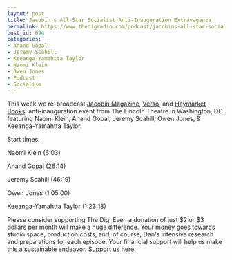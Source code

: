```yaml
---
layout: post
title: Jacobin's All-Star Socialist Anti-Inauguration Extravaganza
permalink: https://www.thedigradio.com/podcast/jacobins-all-star-socialist-anti-inauguration-extravaganza/index.html
post_id: 694
categories: 
- Anand Gopal
- Jeremy Scahill
- Keeanga-Yamahtta Taylor
- Naomi Klein
- Owen Jones
- Podcast
- Socialism
---
```


This week we re-broadcast 
[Jacobin Magazine](https://www.jacobinmag.com), 
[Verso](https://www.versobooks.com/), and 
[Haymarket Books](https://www.haymarketbooks.org/)' anti-inauguration event from The Lincoln Theatre in Washington, DC. featuring Naomi Klein, Anand Gopal, Jeremy Scahill, Owen Jones, & Keeanga-Yamahtta Taylor.

Start times:

Naomi Klein (6:03)

Anand Gopal (26:14)

Jeremy Scahill (46:19)

Owen Jones (1:05:00)

Keeanga-Yamahtta Taylor (1:23:18)

Please consider supporting The Dig! Even a donation of just $2 or $3 dollars per month will make a huge difference. Your money goes towards studio space, production costs, and, of course, Dan's intensive research and preparations for each episode. Your financial support will help us make this a sustainable endeavor. 
[Support us here](patreon.com/user?u=4839800).